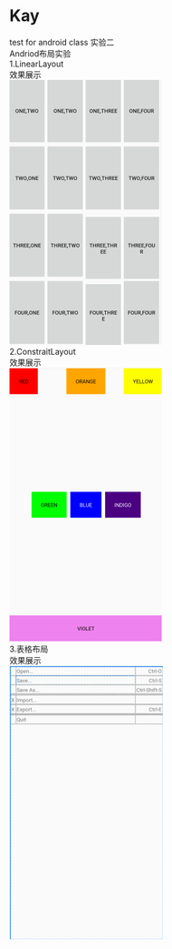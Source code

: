 # Kay
test for android class
实验二  
Andriod布局实验  
1.LinearLayout  
效果展示  
![picture1](https://github.com/Rabbint/Kay/blob/master/Layout/ScreenShot/1.png)  
2.ConstraitLayout  
效果展示  
![picture](https://github.com/Rabbint/Kay/blob/master/Layout/ScreenShot/3.png)  
3.表格布局  
效果展示  
![picture](https://github.com/Rabbint/Kay/blob/master/Layout/ScreenShot/2.png)  
